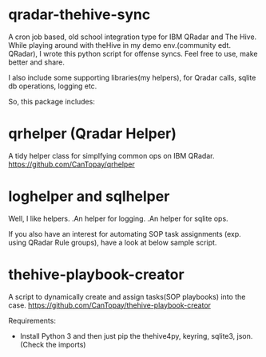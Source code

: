 # qradar-thehive-sync
A cron job based, old school integration type for IBM QRadar and The Hive.
While playing around with theHive in my demo env.(community edt. QRadar), I wrote this python script for offense syncs.
Feel free to use, make better and share.

I also include some supporting libraries(my helpers), for Qradar calls, sqlite db operations, logging  etc.

So, this package includes:
# qrhelper (Qradar Helper)
A tidy helper class for simplfying common ops on IBM QRadar.
https://github.com/CanTopay/qrhelper

# loghelper and sqlhelper
Well, I like helpers.
.An helper for logging.
.An helper for sqlite ops.

If you also have an interest for automating SOP task assignments (exp. using QRadar Rule groups), have a look at below sample script.
# thehive-playbook-creator 
A script to dynamically create and assign tasks(SOP playbooks) into the case.
https://github.com/CanTopay/thehive-playbook-creator

Requirements:
- Install Python 3 and then just pip the thehive4py, keyring, sqlite3, json.(Check the imports)
   